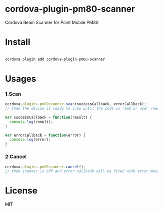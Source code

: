 # cordova-plugin-pm80-scanner
Cordova Beam Scanner for Point Mobile PM80

# Install

```javascript

cordova plugin add cordova-plugin-pm80-scanner

```

# Usages

### 1.Scan

```javascript
cordova.plugins.pm80scanner.scan(successCallback, errorCallback);
// then the device is ready to scan until the code is read or user cancel.

var successCallback = function(result) {
  console.log(result);
}

var errorCallback = function(error) {
  console.log(error);
}

```

### 2.Cancel

```javascript
cordova.plugins.pm80scanner.cancel();
// then scanner is off and error callback will be fired with error message of "USER_CANCEL".

```

# License

MIT
